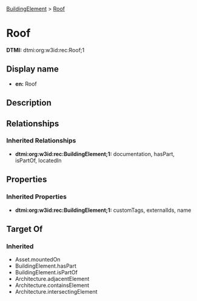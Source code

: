 [BuildingElement](BuildingElement.md) > [Roof](.)
# Roof
**DTMI:** dtmi:org:w3id:rec:Roof;1
## Display name
- **en:** Roof
## Description
## Relationships
### Inherited Relationships
* **dtmi:org:w3id:rec:BuildingElement;1:** documentation, hasPart, isPartOf, locatedIn
## Properties
### Inherited Properties
* **dtmi:org:w3id:rec:BuildingElement;1:** customTags, externalIds, name
## Target Of
### Inherited
* Asset.mountedOn
* BuildingElement.hasPart
* BuildingElement.isPartOf
* Architecture.adjacentElement
* Architecture.containsElement
* Architecture.intersectingElement
